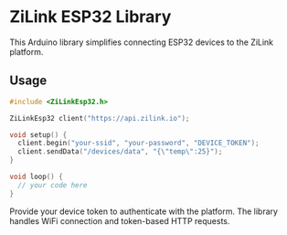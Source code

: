 # ZiLink ESP32 Library

This Arduino library simplifies connecting ESP32 devices to the ZiLink platform.

## Usage

```cpp
#include <ZiLinkEsp32.h>

ZiLinkEsp32 client("https://api.zilink.io");

void setup() {
  client.begin("your-ssid", "your-password", "DEVICE_TOKEN");
  client.sendData("/devices/data", "{\"temp\":25}");
}

void loop() {
  // your code here
}
```

Provide your device token to authenticate with the platform. The library handles WiFi connection and token-based HTTP requests.
